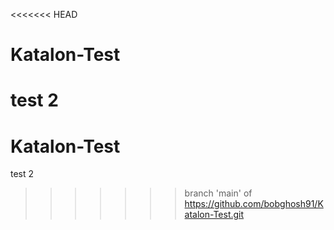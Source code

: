 <<<<<<< HEAD
# Katalon-Test


test 2
=======
# Katalon-Test


test 2
>>>>>>> branch 'main' of https://github.com/bobghosh91/Katalon-Test.git
